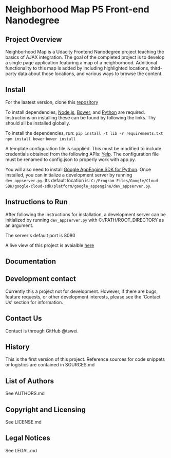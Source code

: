 # Neighborhood Map P5 Front-end Nanodegree

## Project Overview

Neighborhood Map is a Udacity Frontend Nanodegree project teaching the basics of AJAX integration. The goal of the completed project is to develop a single page application featuring a map of a neighborhood. Additional functionality to this map is added by including highlighted locations, third-party data about those locations, and various ways to browse the content.

## Install

For the laatest version, clone this [repository](https://github.com/tswei/neighborhood-map.git)

To install dependencies, [Node.js](https://docs.npmjs.com/getting-started/installing-node), [Bower](http://bower.io/#install-bower), and [Python](https://www.python.org/downloads/) are required. Instructions on installing these can be found by following the links. Thy should all be installed globally.

To install the dependencies, run:
`pip install -t lib -r requirements.txt`
`npm install bower`
`bower install`

A template configuration file is supplied. This must be modified to include credentials obtained from the following APIs: [Yelp](https://www.yelp.com/developers/documentation/v2/search_api). The configuration file must be renamed to config.json to properly work with app.py.

You will also need to install [Google AppEngine SDK for Python](https://cloud.google.com/appengine/downloads). Once installed, you can initialize a development server by running `dev_appserver.py`. Its default location is: `C:/Program Files/Google/Cloud SDK/google-cloud-sdk/platform/google_appengine/dev_appserver.py`.

## Instructions to Run

After following the instructions for installation, a development server can be initialized by running `dev_appserver.py` with C:/PATH/ROOT_DIRECTORY as an argument.

The server's default port is 8080

A live view of this project is avaialble [here](http://alert-flames-849.appspot.com)

## Documentation



## Development contact

Currently this a project not for development. However, if there are bugs, feature requests, or other development interests, please see the 'Contact Us' section for information.

## Contact Us

Contact is through GitHub @tswei.

## History

This is the first version of this project. Reference sources for code snippets or logistics are contained in SOURCES.md

## List of Authors

See AUTHORS.md

## Copyright and Licensing

See LICENSE.md

## Legal Notices

See LEGAL.md